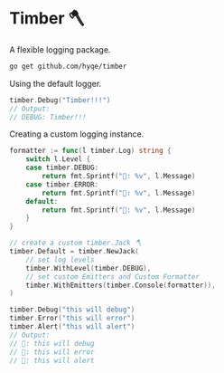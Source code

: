 # Timber 🪓
 
A flexible logging package.

```bash
go get github.com/hyqe/timber
```

Using the default logger.

```Go
timber.Debug("Timber!!!")
// Output:
// DEBUG: Timber!!!
```

Creating a custom logging instance.

```Go
formatter := func(l timber.Log) string {
	switch l.Level {
	case timber.DEBUG:
		return fmt.Sprintf("🚧: %v", l.Message)
	case timber.ERROR:
		return fmt.Sprintf("💩: %v", l.Message)
	default:
		return fmt.Sprintf("🤔: %v", l.Message)
	}
}

// create a custom timber.Jack 🪓
timber.Default = timber.NewJack(
	// set log levels
	timber.WithLevel(timber.DEBUG),
	// set custom Emitters and Custom Formatter
	timber.WithEmitters(timber.Console(formatter)),
)

timber.Debug("this will debug")
timber.Error("this will error")
timber.Alert("this will alert")
// Output:
// 🚧: this will debug
// 💩: this will error
// 🤔: this will alert
```